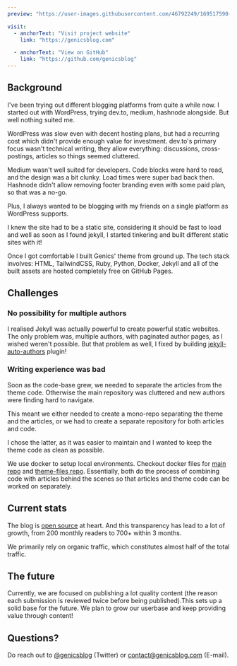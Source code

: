 ```yaml
---
preview: "https://user-images.githubusercontent.com/46792249/169517590-144600fc-367e-49fa-bb2d-8e53a4681eca.png"

visit: 
  - anchorText: "Visit project website"
    link: "https://genicsblog.com"

  - anchorText: "View on GitHub"
    link: "https://github.com/genicsblog"
---
```


## Background

I've been trying out different blogging platforms from quite a while now. I started out with WordPress, trying dev.to, medium, hashnode alongside. But well nothing suited me.

WordPress was slow even with decent hosting plans, but had a recurring cost which didn't provide enough value for investment. dev.to's primary focus wasn't technical writing, they allow everything: discussions, cross-postings, articles so things seemed cluttered.

Medium wasn't well suited for developers. Code blocks were hard to read, and the design was a bit clunky. Load times were super bad back then. Hashnode didn't allow removing footer branding even with some paid plan, so that was a no-go.

Plus, I always wanted to be blogging with my friends on a single platform as WordPress supports.

I knew the site had to be a static site, considering it should be fast to load and well as soon as I found jekyll, I started tinkering and built different static sites with it!

Once I got comfortable I built Genics' theme from ground up. The tech stack involves: HTML, TailwindCSS, Ruby, Python, Docker, Jekyll and all of the built assets are hosted completely free on GitHub Pages.

## Challenges

### No possibility for multiple authors

I realised Jekyll was actually powerful to create powerful static websites. The only problem was, multiple authors, with paginated author pages, as I wished weren't possible. But that problem as well, I fixed by building [jekyll-auto-authors](/project/jekyll-auto-authors) plugin!

### Writing experience was bad

Soon as the code-base grew, we needed to separate the articles from the theme code. Otherwise the main repository was cluttered and new authors were finding hard to navigate.

This meant we either needed to create a mono-repo separating the theme and the articles, or we had to create a separate repository for both articles and code.

I chose the latter, as it was easier to maintain and I wanted to keep the theme code as clean as possible.

We use docker to setup local environments. Checkout docker files for [main repo](https://github.com/genicsblog/genicsblog.com/blob/main/Dockerfile) and [theme-files repo](https://github.com/genicsblog/theme-files/blob/main/Dockerfile). Essentially, both do the process of combining code with articles behind the scenes so that articles and theme code can be worked on separately.

## Current stats

The blog is [open source](https://github.com/genicsblog) at heart. And this transparency has lead to a lot of growth, from 200 monthly readers to 700+ within 3 months.

We primarily rely on organic traffic, which constitutes almost half of the total traffic.

## The future

Currently, we are focused on publishing a lot quality content (the reason each submission is reviewed twice before being published).This sets up a solid base for the future. We plan to grow our userbase and keep providing value through content!

## Questions?

Do reach out to [@genicsblog](https://twitter.com/genicsblog) (Twitter) or [contact@genicsblog.com](mailto:contact@genicsblog.com) (E-mail).